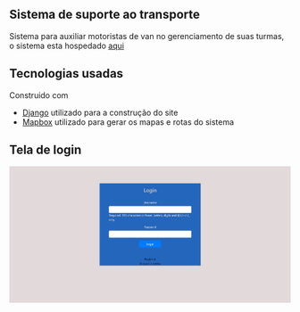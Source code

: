 ## Sistema de suporte ao transporte
Sistema para auxiliar motoristas de van no gerenciamento de suas turmas, o sistema esta hospedado [aqui](https://tcctransporte.herokuapp.com/)

## Tecnologias usadas

Construido com

- [Django](https://www.djangoproject.com/) utilizado para a construção do site
- [Mapbox](https://www.mapbox.com/) utilizado para gerar os mapas e rotas do sistema


## Tela de login


![Alt text](readme_folder/imagens/login.jpg "Title")